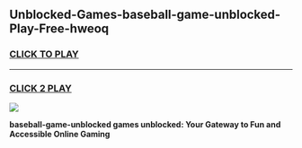 
## Unblocked-Games-baseball-game-unblocked-Play-Free-hweoq
<h3>
<a href="https://premium76.site?title=baseball-game-unblocked&ref=09A">CLICK TO PLAY</a></h3>
<hr>

<h3>
<a href="https://premium76.site?title=baseball-game-unblocked&ref=09A">CLICK 2 PLAY</a>
  
</h3>

<a href="https://premium76.site?title=baseball-game-unblocked&ref=09A"><img src="https://clearcache.store/games.png"></a>


**baseball-game-unblocked games unblocked: Your Gateway to Fun and Accessible Online Gaming**
